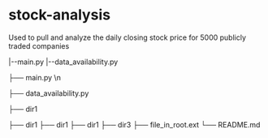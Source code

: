 # stock-analysis
Used to pull and analyze the daily closing stock price for 5000 publicly traded companies

|--main.py
|--data_availability.py



├── main.py \n

├── data_availability.py

├── dir1

├── dir1
├── dir1
├── dir1
├── dir3
├── file_in_root.ext
└── README.md
